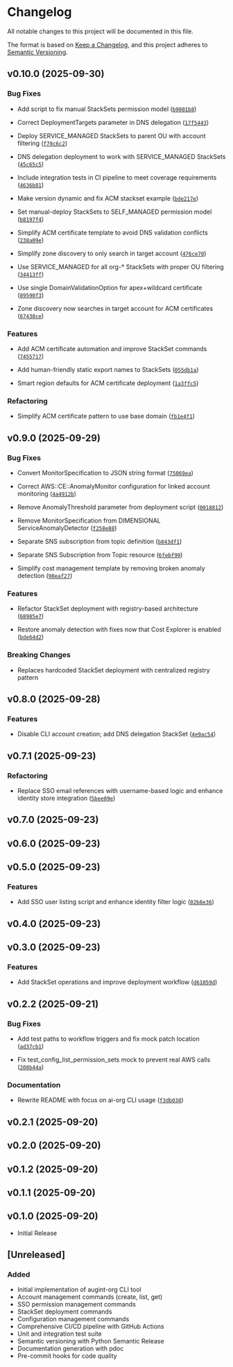 # Changelog

All notable changes to this project will be documented in this file.

The format is based on [Keep a Changelog](https://keepachangelog.com/en/1.0.0/),
and this project adheres to [Semantic Versioning](https://semver.org/spec/v2.0.0.html).

<!-- version list -->

## v0.10.0 (2025-09-30)

### Bug Fixes

- Add script to fix manual StackSets permission model
  ([`b9001b8`](https://github.com/Augmenting-Integrations/aillc-org/commit/b9001b8874054b9c55b92a0dfb12084fb5fe7b8f))

- Correct DeploymentTargets parameter in DNS delegation
  ([`17f5443`](https://github.com/Augmenting-Integrations/aillc-org/commit/17f5443b47fc08bf4cea2537589828c8e49cb9c2))

- Deploy SERVICE_MANAGED StackSets to parent OU with account filtering
  ([`f79c6c2`](https://github.com/Augmenting-Integrations/aillc-org/commit/f79c6c268c2616245b3c01c9955a43b32f39e436))

- DNS delegation deployment to work with SERVICE_MANAGED StackSets
  ([`45c65c5`](https://github.com/Augmenting-Integrations/aillc-org/commit/45c65c5197a8b5a6b67ecf11ee0dbc722de94538))

- Include integration tests in CI pipeline to meet coverage requirements
  ([`4636b81`](https://github.com/Augmenting-Integrations/aillc-org/commit/4636b81c53b61d9bfefbec4ef16bd1f59ae08733))

- Make version dynamic and fix ACM stackset example
  ([`bde217e`](https://github.com/Augmenting-Integrations/aillc-org/commit/bde217e920159a83661c855960994745a2410d9f))

- Set manual-deploy StackSets to SELF_MANAGED permission model
  ([`b8197f4`](https://github.com/Augmenting-Integrations/aillc-org/commit/b8197f44827a0663cc46783fd714ff90a52e1a62))

- Simplify ACM certificate template to avoid DNS validation conflicts
  ([`238a09e`](https://github.com/Augmenting-Integrations/aillc-org/commit/238a09e1acc5d03e6716071de2dffb49e4d64ebb))

- Simplify zone discovery to only search in target account
  ([`476ce70`](https://github.com/Augmenting-Integrations/aillc-org/commit/476ce705d1f844cceb4bcacd7892bb1b888af9f6))

- Use SERVICE_MANAGED for all org-* StackSets with proper OU filtering
  ([`34413ff`](https://github.com/Augmenting-Integrations/aillc-org/commit/34413ff71b638b7048b99dbb8ef30c2dafd4cef2))

- Use single DomainValidationOption for apex+wildcard certificate
  ([`89590f3`](https://github.com/Augmenting-Integrations/aillc-org/commit/89590f350ebd9192b32e9dd342a4212f231fed75))

- Zone discovery now searches in target account for ACM certificates
  ([`67438ce`](https://github.com/Augmenting-Integrations/aillc-org/commit/67438cee09d87c2bbf6ea2f1ad431f357559ffbf))

### Features

- Add ACM certificate automation and improve StackSet commands
  ([`7455717`](https://github.com/Augmenting-Integrations/aillc-org/commit/74557171a459d96b0721fffd2c9e93577af250ae))

- Add human-friendly static export names to StackSets
  ([`055db1a`](https://github.com/Augmenting-Integrations/aillc-org/commit/055db1abb84acad00bc6d807c95762630b491380))

- Smart region defaults for ACM certificate deployment
  ([`1a3ffc5`](https://github.com/Augmenting-Integrations/aillc-org/commit/1a3ffc52341cd7bce4577928cb59e48898366b19))

### Refactoring

- Simplify ACM certificate pattern to use base domain
  ([`fb1e4f1`](https://github.com/Augmenting-Integrations/aillc-org/commit/fb1e4f116329e5bc003cdadd861909110bc41ed8))


## v0.9.0 (2025-09-29)

### Bug Fixes

- Convert MonitorSpecification to JSON string format
  ([`75069ea`](https://github.com/Augmenting-Integrations/aillc-org/commit/75069eabb411e90c272e09053e0fe0b40c7121c0))

- Correct AWS::CE::AnomalyMonitor configuration for linked account monitoring
  ([`4a4912b`](https://github.com/Augmenting-Integrations/aillc-org/commit/4a4912b9dec5b41b6119e782ecb0d9282df30205))

- Remove AnomalyThreshold parameter from deployment script
  ([`0018812`](https://github.com/Augmenting-Integrations/aillc-org/commit/001881253b64b412f9a9b84790ce14f3c306049c))

- Remove MonitorSpecification from DIMENSIONAL ServiceAnomalyDetector
  ([`f258e88`](https://github.com/Augmenting-Integrations/aillc-org/commit/f258e885203e30a330c8fadf364200cc6cbaab7d))

- Separate SNS subscription from topic definition
  ([`b843df1`](https://github.com/Augmenting-Integrations/aillc-org/commit/b843df1b2967f3c504b165c7ebb400d7bc129978))

- Separate SNS Subscription from Topic resource
  ([`6febf99`](https://github.com/Augmenting-Integrations/aillc-org/commit/6febf9947aaa13e61c973c7f060544a3aef2888e))

- Simplify cost management template by removing broken anomaly detection
  ([`90eaf27`](https://github.com/Augmenting-Integrations/aillc-org/commit/90eaf27f9f7ad24e385c6bcda55130f14451c08f))

### Features

- Refactor StackSet deployment with registry-based architecture
  ([`68985e7`](https://github.com/Augmenting-Integrations/aillc-org/commit/68985e753e30be95394a4603f792b329f5d63954))

- Restore anomaly detection with fixes now that Cost Explorer is enabled
  ([`bde64d2`](https://github.com/Augmenting-Integrations/aillc-org/commit/bde64d22f55df3ab4bd389aef1ffd9e99e02d5fd))

### Breaking Changes

- Replaces hardcoded StackSet deployment with centralized registry pattern


## v0.8.0 (2025-09-28)

### Features

- Disable CLI account creation; add DNS delegation StackSet
  ([`4e9ac54`](https://github.com/Augmenting-Integrations/aillc-org/commit/4e9ac544b786759ae90d4c7f3092770838665d9c))


## v0.7.1 (2025-09-23)

### Refactoring

- Replace SSO email references with username-based logic and enhance identity store integration
  ([`5bee09e`](https://github.com/Augmenting-Integrations/aillc-org/commit/5bee09e12aeb81dff7e5cc27becdb22dee614a58))


## v0.7.0 (2025-09-23)


## v0.6.0 (2025-09-23)


## v0.5.0 (2025-09-23)

### Features

- Add SSO user listing script and enhance identity filter logic
  ([`02b8e36`](https://github.com/Augmenting-Integrations/aillc-org/commit/02b8e368572966ac1b5d4914b0aed9b32802eb2a))


## v0.4.0 (2025-09-23)


## v0.3.0 (2025-09-23)

### Features

- Add StackSet operations and improve deployment workflow
  ([`d61059d`](https://github.com/Augmenting-Integrations/aillc-org/commit/d61059d22dd4c3227543594660a677a82d65da5e))


## v0.2.2 (2025-09-21)

### Bug Fixes

- Add test paths to workflow triggers and fix mock patch location
  ([`ad37cb1`](https://github.com/Augmenting-Integrations/aillc-org/commit/ad37cb1a5f212ffe6de75b9f9fb09873fb1aeb3f))

- Fix test_config_list_permission_sets mock to prevent real AWS calls
  ([`208b44a`](https://github.com/Augmenting-Integrations/aillc-org/commit/208b44aa2b41e396e94cbd9901a912f0f7b498e5))

### Documentation

- Rewrite README with focus on ai-org CLI usage
  ([`f3db038`](https://github.com/Augmenting-Integrations/aillc-org/commit/f3db038e893791758bf242b7a88cbd4d558deac7))


## v0.2.1 (2025-09-20)


## v0.2.0 (2025-09-20)


## v0.1.2 (2025-09-20)


## v0.1.1 (2025-09-20)


## v0.1.0 (2025-09-20)

- Initial Release

## [Unreleased]

### Added
- Initial implementation of augint-org CLI tool
- Account management commands (create, list, get)
- SSO permission management commands
- StackSet deployment commands
- Configuration management commands
- Comprehensive CI/CD pipeline with GitHub Actions
- Unit and integration test suite
- Semantic versioning with Python Semantic Release
- Documentation generation with pdoc
- Pre-commit hooks for code quality
